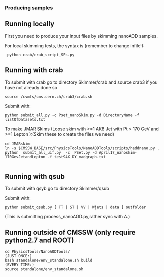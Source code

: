 
### Producing samples

## Running locally
First you need to produce your input files by skimming nanoAOD samples.

For local skimming tests, the syntax is (remember to change infile!):
```
 python crab/crab_script_SFs.py 
```

## Running with crab
To submit with crab go to directory Skimmer/crab and source crab3 if you have not already done so
```
source /cvmfs/cms.cern.ch/crab3/crab.sh
```
Submit with:
```
python submit_all.py -c Pset_nanoSkim.py -d DirectoryName -f listOfDatasets.txt
```  

To make JMAR Skims (Loose skim with >=1 AK8 Jet with Pt > 170 GeV and >=1 Lepton ):(Skim these to create the files we need)
```
cd JMARskim
ln -s $CMSSW_BASE/src/PhysicsTools/NanoAODTools/scripts/haddnano.py .
python  submit_all_uif.py  -c  PSet.py -d April17_nanoskim-170GevJetandLepton -f test94X_DY_madgraph.txt
 
```

## Running with qsub
To submit with qsyb go to directory Skimmer/qsub

Submit with:
```
python submit_qsub.py [ TT | ST | VV | Wjets | data ] outfolder
```  
(This is submitting process_nanoAOD.py,rather sync with A.)
## Running outside of CMSSW (only require python2.7 and ROOT)
```
cd PhysicsTools/NanoAODTools/
(JUST ONCE:)
bash standalone/env_standalone.sh build
(EVERY TIME:)
source standalone/env_standalone.sh
```
